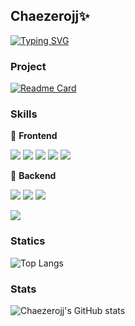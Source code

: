 ## Chaezerojj✨


[![Typing SVG](https://readme-typing-svg.demolab.com?font=Fira+Code&weight=700&pause=1000&color=47007E&random=false&width=430&height=35&lines=Welcome!%F0%9F%98%8E)](https://git.io/typing-svg)

### Project
[![Readme Card](https://github-readme-stats.vercel.app/api/pin/?username=ijyan&repo=project-growgreen)](https://github.com/ijyan/project-growgreen)

### Skills

📍 **Frontend**

<img src="https://img.shields.io/badge/html-E34F26.svg?style=for-the-badge&logo=html5&logoColor=white" /> <img src="https://img.shields.io/badge/css-1572B6.svg?style=for-the-badge&logo=css3&logoColor=white" /> <img src="https://img.shields.io/badge/javascript-F7DF1E.svg?style=for-the-badge&logo=javascript&logoColor=white" /> <img src="https://img.shields.io/badge/react-20232a.svg?style=for-the-badge&logo=react&logoColor=61DAFB" /> <img src="https://img.shields.io/badge/typescript-3178C6.svg?style=for-the-badge&logo=typescript&logoColor=white" />

📍 **Backend**
  
<img src ="https://img.shields.io/badge/Python-3776AB.svg?&style=for-the-badge&logo=Python&logoColor=white"/> <img src="https://img.shields.io/badge/java-007396.svg?style=for-the-badge&logo=java&logoColor=white" /> <img src="https://img.shields.io/badge/springboot-6DB33F.svg?style=for-the-badge&logo=springboot&logoColor=white" />

<img src="https://img.shields.io/badge/mysql-4479A1.svg?style=for-the-badge&logo=springboot&logoColor=white" />


### Statics
![Top Langs](https://github-readme-stats.vercel.app/api/top-langs/?username=chaezerojj&layout=compact)

### Stats
![Chaezerojj's GitHub stats](https://github-readme-stats.vercel.app/api?username=chaezerojj&show_icons=true&theme=transparent)
